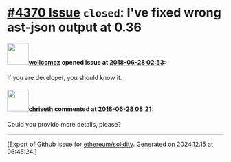 # [\#4370 Issue](https://github.com/ethereum/solidity/issues/4370) `closed`: I've fixed wrong ast-json output at 0.36

#### <img src="https://avatars.githubusercontent.com/u/2755665?v=4" width="50">[wellcomez](https://github.com/wellcomez) opened issue at [2018-06-28 02:53](https://github.com/ethereum/solidity/issues/4370):

If you are developer, you should know it.  

#### <img src="https://avatars.githubusercontent.com/u/9073706?v=4" width="50">[chriseth](https://github.com/chriseth) commented at [2018-06-28 08:21](https://github.com/ethereum/solidity/issues/4370#issuecomment-400953404):

Could you provide more details, please?


-------------------------------------------------------------------------------



[Export of Github issue for [ethereum/solidity](https://github.com/ethereum/solidity). Generated on 2024.12.15 at 06:45:24.]
